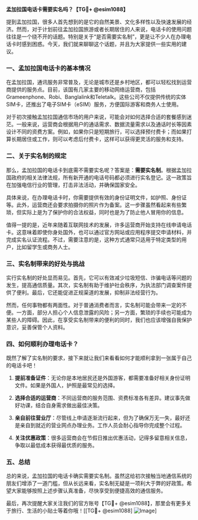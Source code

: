 **孟加拉国电话卡需要实名吗？【TG💪+ @esim1088】**

提到孟加拉国，很多人首先想到的是它的自然美景、文化多样性以及快速发展的经济。然而，对于计划前往孟加拉国旅游或者长期居住的人来说，电话卡的使用问题往往是一个绕不开的话题。特别是关于“是否需要实名制”，更是让不少人在办理电话卡时感到困惑。今天，我们就来聊聊这个话题，并且为大家提供一些实用的建议。

### 一、孟加拉国电话卡的基本情况

在孟加拉国，通讯服务非常普及，无论是城市还是乡村地区，都可以轻松找到运营商提供的服务点。目前，该国有几家主要的移动网络运营商，包括Grameenphone、Robi、Banglalink和Teletalk。这些公司不仅提供传统的实体SIM卡，还推出了电子SIM卡（eSIM）服务，方便国际游客和商务人士使用。

对于初次接触孟加拉国通信市场的用户来说，可能会对如何选择合适的套餐感到迷茫。一般来说，运营商会根据用户的通话需求、数据流量需求以及通话时长等因素设计不同的资费方案。例如，如果你只是短期旅行，可以选择预付费卡；而如果打算长期居住或工作，则可以考虑后付费卡，这样可以获得更灵活的服务和支持。

### 二、关于实名制的规定

那么，孟加拉国的电话卡到底需不需要实名呢？答案是：**需要实名制**。根据孟加拉国政府的相关法律法规，所有新开通的电话号码都必须进行实名登记。这一政策旨在加强电信行业的管理，打击非法活动，并确保国家安全。

具体来说，在办理电话卡时，你需要提供有效的身份证明文件，如护照、身份证等。此外，运营商还会要求拍摄你的照片作为备案。这一步骤虽然看起来有些繁琐，但实际上是为了保护你的合法权益，同时也是为了防止他人冒用你的信息。

值得一提的是，近年来随着互联网技术的发展，许多运营商开始支持在线申请电话卡。这意味着即使你身处国外，也可以通过官方网站或应用程序提交申请材料，并完成实名认证流程。不过，需要注意的是，这种方式通常只适用于特定类型的用户，比如留学生或商务人士。

### 三、实名制带来的好处与挑战

实行实名制的好处显而易见。首先，它可以有效减少垃圾短信、诈骗电话等问题的发生，提高通信质量。其次，实名制有助于维护社会秩序，为执法部门调查案件提供了便利。最后，它还能促进正规渠道的发展，抑制非法经营行为。

然而，任何事物都有两面性。对于普通消费者而言，实名制可能会带来一定的不便。一方面，部分人担心个人信息泄露的风险；另一方面，繁琐的手续也可能成为某些人的障碍。因此，在享受实名制带来的便利的同时，我们也应该增强自我保护意识，妥善保管个人资料。

### 四、如何顺利办理电话卡？

既然了解了实名制的要求，接下来就让我们来看看如何才能顺利拿到一张属于自己的电话卡吧！

1. **提前准备证件**：无论你是本地居民还是外国游客，都需要准备好相关身份证明文件。如果是外国人，护照是最常见的选择。
   
2. **选择合适的运营商**：不同运营商的服务范围、资费标准各有差异。建议事先做好功课，结合自身需求做出最佳决策。

3. **亲自前往营业厅**：尽管线上申请逐渐流行起来，但为了确保万无一失，最好还是亲自到就近的营业网点办理业务。工作人员会耐心指导你完成整个过程。

4. **关注优惠政策**：很多运营商会在节假日推出优惠活动，记得多留意相关信息，争取以最低成本获得最优质的服务。

### 五、总结

总的来说，孟加拉国的电话卡确实需要实名制。虽然这给初次接触当地通信系统的朋友们增添了一道门槛，但从长远来看，实名制无疑是一项利大于弊的好政策。希望大家能够按照上述步骤认真准备，尽快享受到便捷高效的通信服务。

最后，再次提醒大家关注我们的官方账号【TG💪+ @esim1088】，那里会有更多关于旅行、生活的小贴士等着你哦！[[TG💪+ @esim1088] ![Image](https://i.postimg.cc/4NQfJmqS/Snipaste-2025-05-13-00-14-12.png)]